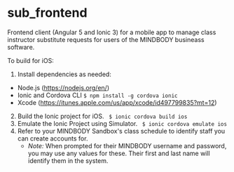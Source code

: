# sub_frontend
Frontend client (Angular 5 and Ionic 3) for a mobile app to manage class instructor substitute requests for users of the MINDBODY busineass software.

To build for iOS:
1. Install dependencies as needed:
  * Node.js (https://nodejs.org/en/)
  * Ionic and Cordova CLI
     ` $ npm install -g cordova ionic `
  * Xcode (https://itunes.apple.com/us/app/xcode/id497799835?mt=12)
2. Build the Ionic project for iOS.
  ` $ ionic cordova build ios`
3. Emulate the Ionic Project using Simulator.
  ` $ ionic cordova emulate ios`
4. Refer to your MINDBODY Sandbox's class schedule to identify staff you can create accounts for.
   * _Note:_ When prompted for their MINDBODY username and password, you may use any values for these. Their first and last name will identify them in the system.
